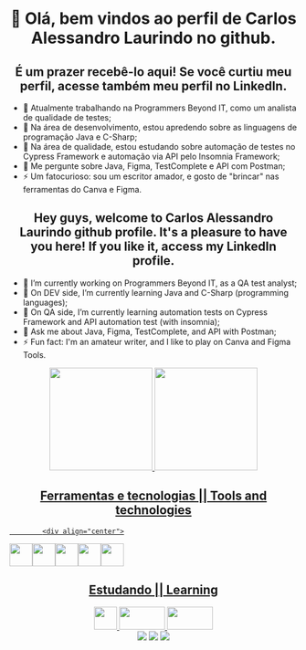 <h1 align="center"> 
            <p>👋 Olá, bem vindos ao perfil de Carlos Alessandro Laurindo no github.  <br/>
</h1>
<h2 align="center">  É um prazer recebê-lo aqui! Se você curtiu meu perfil, acesse também meu perfil no LinkedIn. </h2>

- 🔭 Atualmente trabalhando na Programmers Beyond IT, como um analista de qualidade de testes; 
- 🌱 Na área de desenvolvimento, estou apredendo sobre as linguagens de programação Java e C-Sharp;
- 🌱 Na área de qualidade, estou estudando sobre automação de testes no Cypress Framework e automação via API pelo Insomnia Framework;
- 💬 Me pergunte sobre Java, Figma, TestComplete e API com Postman;
- ⚡ Um fatocurioso: sou um escritor amador, e gosto de "brincar" nas ferramentas do Canva e Figma. 


<h2 align="center">  Hey guys, welcome to Carlos Alessandro Laurindo github profile. 
It's a pleasure to have you here! If you like it, access my LinkedIn profile. </h2>


- 🔭 I’m currently working on Programmers Beyond IT, as a QA test analyst; 
- 🌱 On DEV side, I’m currently learning Java and C-Sharp (programming languages);
- 🌱 On QA side, I’m currently learning automation tests on Cypress Framework and API automation test (with insomnia);
- 💬 Ask me about Java, Figma, TestComplete, and API with Postman;
- ⚡ Fun fact: I'm an amateur writer, and I like to play on Canva and Figma Tools. 

<div align="center">
            <a href="https://github.com/CarlosLaurindo1">
            <img height="180em" src="https://github-readme-stats.vercel.app/api/top-langs/?username=CarlosLaurindo1&layout=compact&langs_count=7&theme=dracula"/>
            <img height="180em" src="https://github-readme-stats.vercel.app/api?username=CarlosLaurindo1&show_icons=true&theme=dracula&include_all_commits=true&count_private=true"/>
</div>


<h2 align="center">  Ferramentas e tecnologias || Tools and technologies </h2>

            <div align="center">
<img src="https://cdn.jsdelivr.net/gh/devicons/devicon/icons/java/java-original-wordmark.svg" width="40" height="40" /><img src="https://static1.smartbear.co/smartbearbrand/media/images/logos/icons/tc_icon-clr.svg?ext=.svg" width="40" height="40" /><img src="https://cdn.jsdelivr.net/gh/devicons/devicon/icons/canva/canva-original.svg" width="40" height="40" /><img src="https://cdn.jsdelivr.net/gh/devicons/devicon/icons/figma/figma-original.svg" width="40" height="40" /><img src="https://user-images.githubusercontent.com/7853266/44114706-9c72dd08-9fd1-11e8-8d9d-6d9d651c75ad.png" width="40" height="40" />
                        </div>


            
<h2 align="center">  Estudando || Learning </h2>

<div align="center">
            <img src="https://cdn.jsdelivr.net/gh/devicons/devicon/icons/csharp/csharp-original.svg" width="40" height="40" />
            <img src="https://insomnia.rest/images/insomnia-logo.svg" width="80" height="40" />
            <img src="https://www.cypress.io/images/layouts/navbar-brand.svg" width="80" height="40" />
            <div>
                       

                        
          
<div align="center">
<a href="https://instagram.com/carlos_laurindo" target="_blank"><img src="https://img.shields.io/badge/-Instagram-%23E4405F?style=for-the-badge&logo=instagram&logoColor=white" target="_blank"></a>
<a href = "mailto:carlos_laurindo@hotmail.com"><img src="https://img.shields.io/badge/Gmail-D14836?style=for-the-badge&logo=gmail&logoColor=white" target="_blank"></a>
<a href="https://www.linkedin.com/in/carlos-alessandro-laurindo-%F0%9F%8F%B3%EF%B8%8F%E2%80%8D%F0%9F%8C%88-3a4193161/" target="_blank"><img src="https://img.shields.io/badge/-LinkedIn-%230077B5?style=for-the-badge&logo=linkedin&logoColor=white" target="_blank"></a>   
</div>          
          
